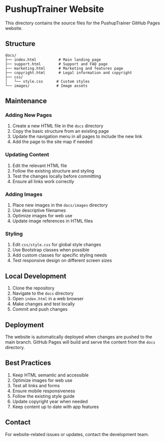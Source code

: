 # PushupTrainer Website

This directory contains the source files for the PushupTrainer GitHub Pages website.

## Structure

```
docs/
├── index.html          # Main landing page
├── support.html        # Support and FAQ page
├── marketing.html      # Marketing and features page
├── copyright.html      # Legal information and copyright
├── css/
│   └── style.css      # Custom styles
└── images/            # Image assets
```

## Maintenance

### Adding New Pages

1. Create a new HTML file in the `docs` directory
2. Copy the basic structure from an existing page
3. Update the navigation menu in all pages to include the new link
4. Add the page to the site map if needed

### Updating Content

1. Edit the relevant HTML file
2. Follow the existing structure and styling
3. Test the changes locally before committing
4. Ensure all links work correctly

### Adding Images

1. Place new images in the `docs/images` directory
2. Use descriptive filenames
3. Optimize images for web use
4. Update image references in HTML files

### Styling

1. Edit `css/style.css` for global style changes
2. Use Bootstrap classes when possible
3. Add custom classes for specific styling needs
4. Test responsive design on different screen sizes

## Local Development

1. Clone the repository
2. Navigate to the `docs` directory
3. Open `index.html` in a web browser
4. Make changes and test locally
5. Commit and push changes

## Deployment

The website is automatically deployed when changes are pushed to the main branch. GitHub Pages will build and serve the content from the `docs` directory.

## Best Practices

1. Keep HTML semantic and accessible
2. Optimize images for web use
3. Test all links and forms
4. Ensure mobile responsiveness
5. Follow the existing style guide
6. Update copyright year when needed
7. Keep content up to date with app features

## Contact

For website-related issues or updates, contact the development team. 
